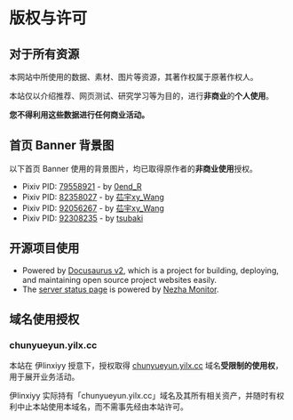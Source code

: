 # 版权与许可

## 对于所有资源

本网站中所使用的数据、素材、图片等资源，其著作权属于原著作权人。

本站仅以介绍推荐、网页测试、研究学习等为目的，进行**非商业**的**个人使用**。

**您不得利用这些数据进行任何商业活动。**

## 首页 Banner 背景图

以下首页 Banner 使用的背景图片，均已取得原作者的**非商业使用**授权。

- Pixiv PID: [79558921](https://www.pixiv.net/artworks/79558921) - by [0end_R](https://www.pixiv.net/users/39099818)
- Pixiv PID: [82358027](https://www.pixiv.net/artworks/82358027) - by [苮宇xy_Wang](https://www.pixiv.net/users/30486172)
- Pixiv PID: [92056267](https://www.pixiv.net/artworks/92056267) - by [苮宇xy_Wang](https://www.pixiv.net/users/30486172)
- Pixiv PID: [92308235](https://www.pixiv.net/artworks/92308235) - by [tsubaki](https://www.pixiv.net/users/7879226)

## 开源项目使用

- Powered by [Docusaurus v2](https://github.com/facebook/docusaurus), which is a project for building, deploying, and maintaining open source project websites easily.
- The [server status page](https://stat.lowi.ro) is powered by [Nezha Monitor](https://github.com/naiba/nezha).

## 域名使用授权

### chunyueyun.yilx.cc

本站在 伊linxiyy 授意下，授权取得 [chunyueyun.yilx.cc](https://chunyueyun.yilx.cc) 域名**受限制的使用权**，用于展开业务活动。

伊linxiyy 实际持有「chunyueyun.yilx.cc」域名及其所有相关资产，并随时有权利中止本站使用本域名，而不需事先经由本站许可。
